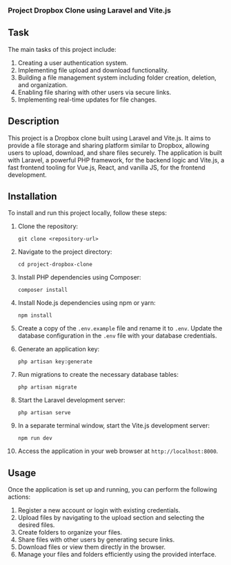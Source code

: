 ### Project Dropbox Clone using Laravel and Vite.js

## Task
The main tasks of this project include:

1. Creating a user authentication system.
2. Implementing file upload and download functionality.
3. Building a file management system including folder creation, deletion, and organization.
4. Enabling file sharing with other users via secure links.
5. Implementing real-time updates for file changes.

## Description
This project is a Dropbox clone built using Laravel and Vite.js. It aims to provide a file storage and sharing platform similar to Dropbox, allowing users to upload, download, and share files securely. The application is built with Laravel, a powerful PHP framework, for the backend logic and Vite.js, a fast frontend tooling for Vue.js, React, and vanilla JS, for the frontend development.

## Installation
To install and run this project locally, follow these steps:

1. Clone the repository:
   ```
   git clone <repository-url>
   ```

2. Navigate to the project directory:
   ```
   cd project-dropbox-clone
   ```

3. Install PHP dependencies using Composer:
   ```
   composer install
   ```

4. Install Node.js dependencies using npm or yarn:
   ```
   npm install
   ```

5. Create a copy of the `.env.example` file and rename it to `.env`. Update the database configuration in the `.env` file with your database credentials.

6. Generate an application key:
   ```
   php artisan key:generate
   ```

7. Run migrations to create the necessary database tables:
   ```
   php artisan migrate
   ```

8. Start the Laravel development server:
   ```
   php artisan serve
   ```

9. In a separate terminal window, start the Vite.js development server:
   ```
   npm run dev
   ```

10. Access the application in your web browser at `http://localhost:8000`.

## Usage
Once the application is set up and running, you can perform the following actions:

1. Register a new account or login with existing credentials.
2. Upload files by navigating to the upload section and selecting the desired files.
3. Create folders to organize your files.
4. Share files with other users by generating secure links.
5. Download files or view them directly in the browser.
6. Manage your files and folders efficiently using the provided interface.
